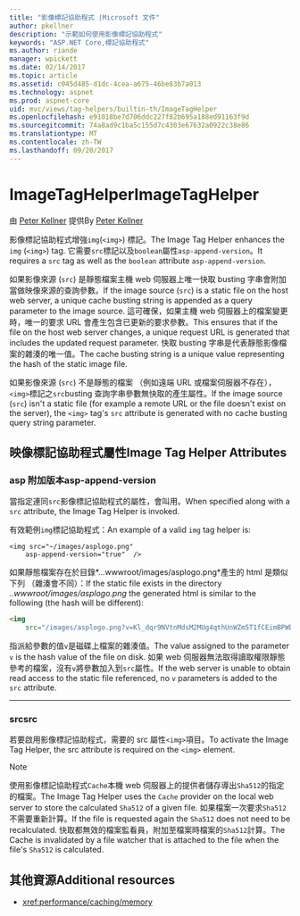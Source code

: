 ```yaml
---
title: "影像標記協助程式 |Microsoft 文件"
author: pkellner
description: "示範如何使用影像標記協助程式"
keywords: "ASP.NET Core,標記協助程式"
ms.author: riande
manager: wpickett
ms.date: 02/14/2017
ms.topic: article
ms.assetid: c045d485-d1dc-4cea-a675-46be83b7a013
ms.technology: aspnet
ms.prod: aspnet-core
uid: mvc/views/tag-helpers/builtin-th/ImageTagHelper
ms.openlocfilehash: e91018be7d706ddc227f82b695a188ed91163f9d
ms.sourcegitcommit: 74a8ad9c1ba5c155d7c4303e67632a0922c38e86
ms.translationtype: MT
ms.contentlocale: zh-TW
ms.lasthandoff: 09/20/2017
---
```

# <a name="imagetaghelper"></a><span data-ttu-id="0e190-104">ImageTagHelper</span><span class="sxs-lookup"><span data-stu-id="0e190-104">ImageTagHelper</span></span>

<span data-ttu-id="0e190-105">由 [Peter Kellner](http://peterkellner.net) 提供</span><span class="sxs-lookup"><span data-stu-id="0e190-105">By [Peter Kellner](http://peterkellner.net)</span></span> 

<span data-ttu-id="0e190-106">影像標記協助程式增強`img`(`<img>`) 標記。</span><span class="sxs-lookup"><span data-stu-id="0e190-106">The Image Tag Helper enhances the `img` (`<img>`) tag.</span></span> <span data-ttu-id="0e190-107">它需要`src`標記以及`boolean`屬性`asp-append-version`。</span><span class="sxs-lookup"><span data-stu-id="0e190-107">It requires a `src` tag as well as the `boolean` attribute `asp-append-version`.</span></span>

<span data-ttu-id="0e190-108">如果影像來源 (`src`) 是靜態檔案主機 web 伺服器上唯一快取 busting 字串會附加當做映像來源的查詢參數。</span><span class="sxs-lookup"><span data-stu-id="0e190-108">If the image source (`src`) is a static file on the host web server, a unique cache busting string is appended as a query parameter to the image source.</span></span> <span data-ttu-id="0e190-109">這可確保，如果主機 web 伺服器上的檔案變更時，唯一的要求 URL 會產生包含已更新的要求參數。</span><span class="sxs-lookup"><span data-stu-id="0e190-109">This ensures that if the file on the host web server changes, a unique request URL is generated that includes the updated request parameter.</span></span> <span data-ttu-id="0e190-110">快取 busting 字串是代表靜態影像檔案的雜湊的唯一值。</span><span class="sxs-lookup"><span data-stu-id="0e190-110">The cache busting string is a unique value representing the hash of the static image file.</span></span>

<span data-ttu-id="0e190-111">如果影像來源 (`src`) 不是靜態的檔案 （例如遠端 URL 或檔案伺服器不存在），`<img>`標記之`src`busting 查詢字串參數無快取的產生屬性。</span><span class="sxs-lookup"><span data-stu-id="0e190-111">If the image source (`src`) isn't a static file (for example a remote URL or the file doesn't exist on the server), the `<img>` tag's `src` attribute is generated with no cache busting query string parameter.</span></span>

## <a name="image-tag-helper-attributes"></a><span data-ttu-id="0e190-112">映像標記協助程式屬性</span><span class="sxs-lookup"><span data-stu-id="0e190-112">Image Tag Helper Attributes</span></span>


### <a name="asp-append-version"></a><span data-ttu-id="0e190-113">asp 附加版本</span><span class="sxs-lookup"><span data-stu-id="0e190-113">asp-append-version</span></span>

<span data-ttu-id="0e190-114">當指定連同`src`影像標記協助程式的屬性，會叫用。</span><span class="sxs-lookup"><span data-stu-id="0e190-114">When specified along with a `src` attribute, the Image Tag Helper is invoked.</span></span>

<span data-ttu-id="0e190-115">有效範例`img`標記協助程式：</span><span class="sxs-lookup"><span data-stu-id="0e190-115">An example of a valid `img` tag helper is:</span></span>

```cshtml
<img src="~/images/asplogo.png" 
    asp-append-version="true"  />
```

<span data-ttu-id="0e190-116">如果靜態檔案存在於目錄*...wwwroot/images/asplogo.png*產生的 html 是類似下列 （雜湊會不同）：</span><span class="sxs-lookup"><span data-stu-id="0e190-116">If the static file exists in the directory *..wwwroot/images/asplogo.png* the generated html is similar to the following (the hash will be different):</span></span>

```html
<img 
    src="/images/asplogo.png?v=Kl_dqr9NVtnMdsM2MUg4qthUnWZm5T1fCEimBPWDNgM"/>
```

<span data-ttu-id="0e190-117">指派給參數的值`v`是磁碟上檔案的雜湊值。</span><span class="sxs-lookup"><span data-stu-id="0e190-117">The value assigned to the parameter `v` is the hash value of the file on disk.</span></span> <span data-ttu-id="0e190-118">如果 web 伺服器無法取得讀取權限靜態參考的檔案，沒有`v`將參數加入到`src`屬性。</span><span class="sxs-lookup"><span data-stu-id="0e190-118">If the web server is unable to obtain read access to the static file referenced,  no `v` parameters is added to the `src` attribute.</span></span>

- - -

### <a name="src"></a><span data-ttu-id="0e190-119">src</span><span class="sxs-lookup"><span data-stu-id="0e190-119">src</span></span>

<span data-ttu-id="0e190-120">若要啟用影像標記協助程式，需要的 src 屬性`<img>`項目。</span><span class="sxs-lookup"><span data-stu-id="0e190-120">To activate the Image Tag Helper, the src attribute is required on the `<img>` element.</span></span> 

> [!NOTE]
> <span data-ttu-id="0e190-121">使用影像標記協助程式`Cache`本機 web 伺服器上的提供者儲存導出`Sha512`的指定的檔案。</span><span class="sxs-lookup"><span data-stu-id="0e190-121">The Image Tag Helper uses the `Cache` provider on the local web server to store the calculated `Sha512` of a given file.</span></span> <span data-ttu-id="0e190-122">如果檔案一次要求`Sha512`不需要重新計算。</span><span class="sxs-lookup"><span data-stu-id="0e190-122">If the file is requested again the `Sha512` does not need to be recalculated.</span></span> <span data-ttu-id="0e190-123">快取都無效的檔案監看員，附加至檔案時檔案的`Sha512`計算。</span><span class="sxs-lookup"><span data-stu-id="0e190-123">The Cache is invalidated by a file watcher that is attached to the file when the file's `Sha512` is calculated.</span></span>

## <a name="additional-resources"></a><span data-ttu-id="0e190-124">其他資源</span><span class="sxs-lookup"><span data-stu-id="0e190-124">Additional resources</span></span>

* <xref:performance/caching/memory>
